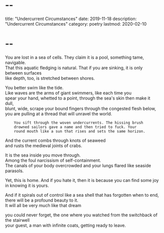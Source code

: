 # --
title: "Undercurrent Circumstances"
date: 2019-11-18
description: "Undercurrent Circumstances"
category: poetry
lastmod: 2020-02-10
# --

You are lost in a sea of cells. They claim it is a pool, something tame, navigable.  
That this aquatic fledging is natural. That if you are sinking, it is only between surfaces  
like depth, too, is stretched between shores.  

You better swim like the tide.  
                               Like waves are the arms of giant swimmers, like each time you  
spear your hand, whetted to a point, through the sea's skin then make it dull,  
blunt, wide, scrape your bound fingers through the congested flesh below,  
you are pulling at a thread that will unravel the world.  

        You sift through the woven undercurrents. The hissing brush
        drowned sailors gave a name and then tried to fuck. Your
        round mouth like a sun that rises and sets the same horizon.

And the current combs through knots of seaweed  
and rusts the medieval joints of crabs.  

It is the sea inside you move through.  
               Among the foul narcissism of self-containment.  
The canals of your body overcrowded and your lungs flared like seaside parasols.  

Yet, this is home. And if you hate it, then it is because you can find some joy  
      in knowing it is yours.  

And if it spirals out of control like a sea shell that has forgotten when to end,  
there will be a profound beauty to it.  
                                       It will all be very much like that dream  

you could never forget, the one where you watched from the switchback of the stairwell  
your guest, a man with infinite coats, getting ready to leave.  
